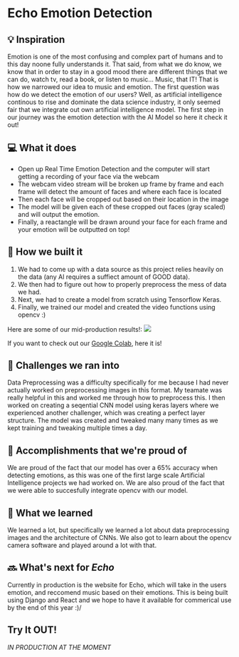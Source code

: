 # Echo Emotion Detection

## 💡 Inspiration

Emotion is one of the most confusing and complex part of humans and to this day noone fully understands it. That said, from what we do know, we know that in order to stay in a good mood there are different things that we can do, watch tv, read a book, or listen to music... Music, that IT! That is how we narrowed our idea to music and emotion. The first question was how do we detect the emotion of our users? Well, as artificial intelligence continous to rise and dominate the data science industry, it only seemed fair that we integrate out own artificial intelligence model. The first step in our journey was the emotion detection with the AI Model so here it check it out!

## 💻 What it does



- Open up Real Time Emotion Detection and the computer will start getting a recording of your face via the webcam
- The webcam video stream will be broken up frame by frame and each frame will detect the amount of faces and where each face is located
- Then each face will be cropped out based on their location in the image
- The model will be given each of these cropped out faces (gray scaled) and will output the emotion.
- Finally, a reactangle will be drawn around your face for each frame and your emotion will be outputted on top!

## 🔨 How we built it

1. We had to come up with a data source as this project relies heavily on the data (any AI requires a suffiect amount of GOOD data).
2. We then had to figure out how to properly preprocess the mess of data we had.
3. Next, we had to create a model from scratch using Tensorflow Keras.
4. Finally, we trained our model and created the video functions using opencv :)

Here are some of our mid-production results!:
![](https://cdn.discordapp.com/attachments/796218966729162784/802984948784431104/unknown.png)

If you want to check out our [Google Colab](https://colab.research.google.com/drive/1Aq_fdZ4jZLoxh5_f7GJ5fohazRqF8QVq?usp=sharing), here it is!


## 🧠 Challenges we ran into
Data Preprocessing was a difficulty specifically for me because I had never actually worked on preprocessing images in this format. My teamate was really helpful in this and worked me through how to preprocess this. I then worked on creating a seqential CNN model using keras layers where we experienced another challenger, which was creating a perfect layer structure. The model was created and tweaked many many times as we kept training and tweaking multiple times a day.

## 🏅 Accomplishments that we're proud of

We are proud of the fact that our model has over a 65% accuracy when detecting emotions, as this was one of the first large scale Artificial Intelligence projects we had worked on. We are also proud of the fact that we were able to succesfully integrate opencv with our model. 

## 📖 What we learned

We learned a lot, but specifically we learned a lot about data preprocessing images and the architecture of CNNs. We also got to learn about the opencv camera software and played around a lot with that.

## 🔜 What's next for _Echo_

Currently in production is the website for Echo, which will take in the users emotion, and reccomend music based on their emotions. This is being built using Django and React and we hope to have it available for commerical use by the end of this year :)/

## Try It OUT!
_IN PRODUCTION AT THE MOMENT_
